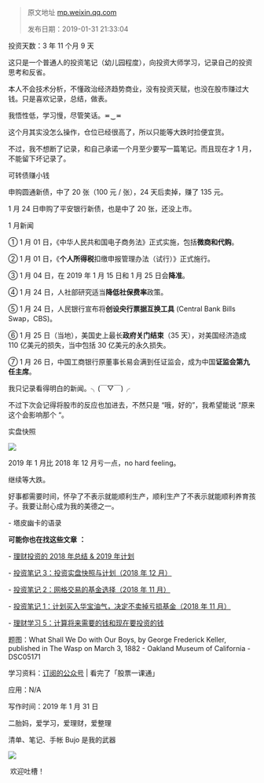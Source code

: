 > 原文地址 [mp.weixin.qq.com](https://mp.weixin.qq.com/s?__biz=MzIwMzA5NTI3NQ==&mid=2649903102&idx=1&sn=4e43c0fab50de3b61413dd22d387d5e3&chksm=8ed2427ab9a5cb6c65ee6dd519ee2ccfa1c1a9f92c6b525cad41c099c3a775aee6903e9713a0&scene=21#wechat_redirect)
>
> 发布日期：2019-01-31 21:33:04



投资天数：3 年 11 个月 9 天

这只是一个普通人的投资笔记（幼儿园程度），向投资大师学习，记录自己的投资思考和反省。

本人不会技术分析，不懂政治经济趋势商业，没有投资天赋，也没在股市赚过大钱。只是喜欢记录，总结，做表。

我悟性低，学习慢，尽管笑话。≖‿≖

这个月其实没怎么操作，仓位已经很高了，所以只能等大跌时捡便宜货。

不过，我不想断了记录，和自己承诺一个月至少要写一篇笔记。而且现在才 1 月，不能留下坏记录了。

可转债赚小钱

申购圆通新债，中了 20 张（100 元 / 张），24 天后卖掉，赚了 135 元。

1 月 24 日申购了平安银行新债，也是中了 20 张，还没上市。

1 月新闻

① 1 月 01 日，《中华人民共和国电子商务法》正式实施，包括**微商和代购**。

② 1 月 01 日，《**个人所得税**扣缴申报管理办法（试行）》正式施行。

③ 1 月 04 日，在 2019 年 1 月 15 日和 1 月 25 日会**降准**。

④ 1 月 24 日，人社部研究适当**降低社保费率**政策。

⑤ 1 月 24 日，人民银行宣布将**创设央行票据互换工具** (Central Bank Bills Swap，CBS)。

⑥ 1 月 25 日（当地），美国史上最长**政府关门结束**（35 天），对美国经济造成 110 亿美元的损失，当中包括 30 亿美元的永久损失。

⑦ 1 月 26 日，中国工商银行原董事长易会满到任证监会，成为中国**证监会第九任主席**。

我只记录看得明白的新闻。╮(￣▽￣)╭

不过下次会记得将股市的反应也加进去，不然只是 “哦，好的”，我希望能说 “原来这个会影响那个 “。

实盘快照

![](https://mmbiz.qpic.cn/mmbiz_png/2qRZ6oIialECEJTdF1dMibh7WfYYqa7ricRnsGSu6s7fSE7fqo484fhynSAqQjHYMw4vjfGtnsicmAkcia6COC1YRKA/640?wx_fmt=png)

2019 年 1 月比 2018 年 12 月亏一点，no hard feeling。

继续等大跌。  

好事都需要时间，怀孕了不表示就能顺利生产，顺利生产了不表示就能顺利养育孩子。我要让耐心成为我的美德之一。

- 塔皮幽卡的语录

  

  

 **可能你也在找这些文章** **：**

- [理财投资的 2018 年总结 & 2019 年计划](http://mp.weixin.qq.com/s?__biz=MzIwMzA5NTI3NQ==&mid=2649903046&idx=1&sn=73a2606a5a8c7b9504a2b0baeb0b608b&chksm=8ed24242b9a5cb5478733b2e0deeefe739671c9e570284eeed6a8b62f1d9765f25ced46ed683&scene=21#wechat_redirect)

- [投资笔记 3：投资实盘快照与计划（2018 年 12 月）](http://mp.weixin.qq.com/s?__biz=MzIwMzA5NTI3NQ==&mid=2649902997&idx=1&sn=c57c4723581b5d825a227a7f8cf620d1&chksm=8ed24211b9a5cb0705346b39fab44250685273f518b157606f4e9822259a337e708e717ec8cb&scene=21#wechat_redirect)

- [投资笔记 2：网格交易的基金选择（2018 年 11 月）](http://mp.weixin.qq.com/s?__biz=MzIwMzA5NTI3NQ==&mid=2649902972&idx=1&sn=9b0a98722d71b4b8aa8625b221b3b2a2&chksm=8ed242f8b9a5cbee5a5c194b2d1b8ac6eca3e082394a5e3b85b267a8bf38e62b23ee18ccc6f9&scene=21#wechat_redirect)  

- [投资笔记 1：计划买入华宝油气，决定不卖掉亏损基金（2018 年 11 月）](http://mp.weixin.qq.com/s?__biz=MzIwMzA5NTI3NQ==&mid=2649902952&idx=1&sn=921c630d1e7d9b6dbf505b73507d0986&chksm=8ed242ecb9a5cbfad2450bef1a597205696eef27ee4402d60babf8fcb6fa02c1e1c06ed90f3e&scene=21#wechat_redirect)  

- [理财学习 5：计算将来需要的钱和现在要投资的钱](http://mp.weixin.qq.com/s?__biz=MzIwMzA5NTI3NQ==&mid=2649902971&idx=1&sn=78147f615ff8124fcebd9a8def074f28&chksm=8ed242ffb9a5cbe95c100eb7a1d9c27084f4673a27895a68146b77fe1dce822535376331a3d7&scene=21#wechat_redirect)

题图：What Shall We Do with Our Boys, by George Frederick Keller, published in The Wasp on March 3, 1882 - Oakland Museum of California - DSC05171

学习资料：[订阅的公众号](http://mp.weixin.qq.com/s?__biz=MzIwMzA5NTI3NQ==&mid=2649903069&idx=1&sn=da0b9b278a8ee4779436745e8f83d812&chksm=8ed24259b9a5cb4fc02f16df970eeb1e5262b39e0a971279fd7836d0bbc2c63a379139230513&scene=21#wechat_redirect) | 看完了「股票一课通」

应用：N/A

写作时间：2019 年 1 月 31 日

二胎妈，爱学习，爱理财，爱整理 

清单、笔记、手帐 Bujo 是我的武器

![](https://mmbiz.qpic.cn/mmbiz_jpg/2qRZ6oIialEDz1icRtp1wYatVs1NCwToFzw7SN4R0kRECvXClxm4n9A6dzummiaoj4HQvibz2w86g7JZg7icHNmuic4A/640?wx_fmt=jpeg)

 欢迎吐槽！